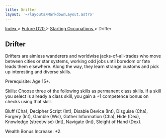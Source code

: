 ```yaml
---
title: Drifter
layout: '~/layouts/MarkdownLayout.astro'
---
```


[ Index ](/) > [ Future D20 ](/future.d20.srd) > [ Starting Occupations ](/future.d20.srd/starting.occupations) > Drifter

##  Drifter

Drifters are aimless wanderers and worldwise jacks-of-all-trades who move
between cities or star systems, working odd jobs until boredom or fate leads
them elsewhere. Along the way, they learn strange customs and pick up
interesting and diverse skills.

Prerequisite: Age 15+.

Skills: Choose three of the following skills as permanent class skills. If a
skill you select is already a class skill, you gain a +1 competence bonus on
checks using that skill.

Bluff (Cha), Decipher Script (Int), Disable Device (Int), Disguise (Cha),
Forgery (Int), Gamble (Wis), Gather Information (Cha), Hide (Dex), Knowledge
(streetwise) (Int), Navigate (Int), Sleight of Hand (Dex).

Wealth Bonus Increase: +2.

